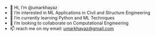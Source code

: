 - 👋 Hi, I’m @umarkhayaz
- 👀 I’m interested in ML Applications in Civil and Structure Engineering
- 🌱 I’m currently learning Python and ML Techniques
- 💞️ I’m looking to collaborate on Computational Engineering
- 📫 reach me on my email: umarkhayaz@gmail.com

<!---
umarkhayaz/umarkhayaz is a ✨ special ✨ repository because its `README.md` (this file) appears on your GitHub profile.
You can click the Preview link to take a look at your changes.
--->
